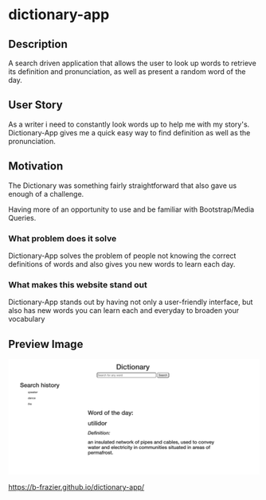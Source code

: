 # dictionary-app
## Description
A search driven application that allows the user to look up words to retrieve its definition and pronunciation, as well as present a random word of the day.

## User Story
As a writer i need to constantly look words up to help me with my story's. Dictionary-App gives me a quick easy way to find definition as well as the pronunciation.

## Motivation
The Dictionary was something fairly straightforward that also gave us enough of a challenge.

Having more of an opportunity to use and be familiar with Bootstrap/Media Queries.

### What problem does it solve

Dictionary-App solves the problem of people not knowing the correct definitions of words and also gives you new words to learn each day.

### What makes this website stand out

Dictionary-App stands out by having not only a user-friendly interface, but also has new words you can learn each and everyday to broaden your vocabulary

## Preview Image
<img src="assets/images/final-img.png" style="width: 700px">

https://b-frazier.github.io/dictionary-app/


